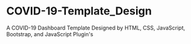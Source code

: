 # COVID-19-Template_Design
A COVID-19 Dashboard Template Designed by HTML, CSS, JavaScript, Bootstrap, and JavaScript Plugin's
